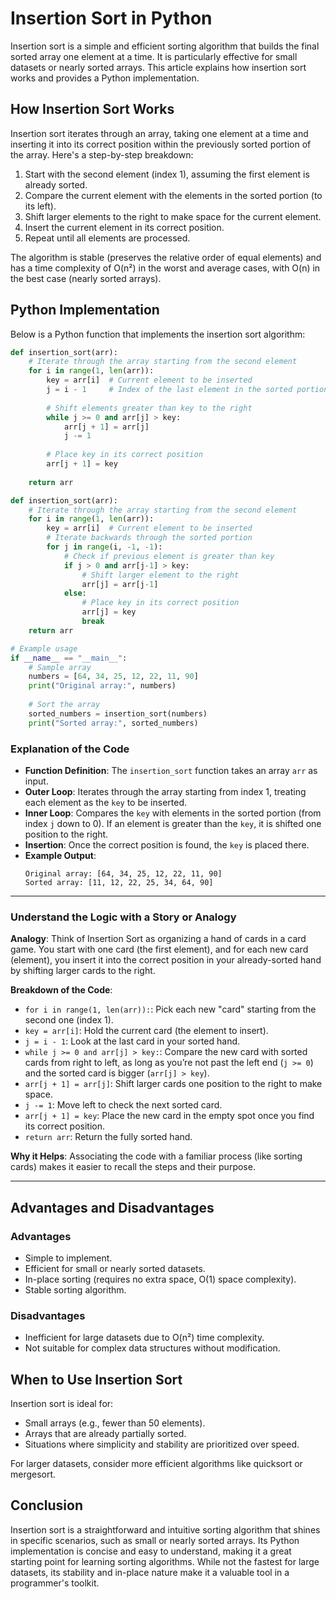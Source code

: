 
# Insertion Sort in Python

Insertion sort is a simple and efficient sorting algorithm that builds the final sorted array one element at a time. It is particularly effective for small datasets or nearly sorted arrays. This article explains how insertion sort works and provides a Python implementation.

## How Insertion Sort Works

Insertion sort iterates through an array, taking one element at a time and inserting it into its correct position within the previously sorted portion of the array. Here's a step-by-step breakdown:

1. Start with the second element (index 1), assuming the first element is already sorted.
2. Compare the current element with the elements in the sorted portion (to its left).
3. Shift larger elements to the right to make space for the current element.
4. Insert the current element in its correct position.
5. Repeat until all elements are processed.

The algorithm is stable (preserves the relative order of equal elements) and has a time complexity of O(n²) in the worst and average cases, with O(n) in the best case (nearly sorted arrays).

## Python Implementation

Below is a Python function that implements the insertion sort algorithm:

```python
def insertion_sort(arr):
    # Iterate through the array starting from the second element
    for i in range(1, len(arr)):
        key = arr[i]  # Current element to be inserted
        j = i - 1     # Index of the last element in the sorted portion
        
        # Shift elements greater than key to the right
        while j >= 0 and arr[j] > key:
            arr[j + 1] = arr[j]
            j -= 1
        
        # Place key in its correct position
        arr[j + 1] = key
    
    return arr
```
```python
def insertion_sort(arr):
    # Iterate through the array starting from the second element
    for i in range(1, len(arr)):
        key = arr[i]  # Current element to be inserted
        # Iterate backwards through the sorted portion
        for j in range(i, -1, -1):
            # Check if previous element is greater than key
            if j > 0 and arr[j-1] > key:
                # Shift larger element to the right
                arr[j] = arr[j-1]
            else:
                # Place key in its correct position
                arr[j] = key
                break
    return arr
```

```python
# Example usage
if __name__ == "__main__":
    # Sample array
    numbers = [64, 34, 25, 12, 22, 11, 90]
    print("Original array:", numbers)
    
    # Sort the array
    sorted_numbers = insertion_sort(numbers)
    print("Sorted array:", sorted_numbers)
```

### Explanation of the Code

- **Function Definition**: The `insertion_sort` function takes an array `arr` as input.
- **Outer Loop**: Iterates through the array starting from index 1, treating each element as the `key` to be inserted.
- **Inner Loop**: Compares the `key` with elements in the sorted portion (from index `j` down to 0). If an element is greater than the `key`, it is shifted one position to the right.
- **Insertion**: Once the correct position is found, the `key` is placed there.
- **Example Output**:
  ```
  Original array: [64, 34, 25, 12, 22, 11, 90]
  Sorted array: [11, 12, 22, 25, 34, 64, 90]
  ```
---

### Understand the Logic with a Story or Analogy
**Analogy**: Think of Insertion Sort as organizing a hand of cards in a card game. You start with one card (the first element), and for each new card (element), you insert it into the correct position in your already-sorted hand by shifting larger cards to the right.

**Breakdown of the Code**:
- `for i in range(1, len(arr)):`: Pick each new "card" starting from the second one (index 1).
- `key = arr[i]`: Hold the current card (the element to insert).
- `j = i - 1`: Look at the last card in your sorted hand.
- `while j >= 0 and arr[j] > key:`: Compare the new card with sorted cards from right to left, as long as you’re not past the left end (`j >= 0`) and the sorted card is bigger (`arr[j] > key`).
- `arr[j + 1] = arr[j]`: Shift larger cards one position to the right to make space.
- `j -= 1`: Move left to check the next sorted card.
- `arr[j + 1] = key`: Place the new card in the empty spot once you find its correct position.
- `return arr`: Return the fully sorted hand.

**Why it Helps**: Associating the code with a familiar process (like sorting cards) makes it easier to recall the steps and their purpose.

---

## Advantages and Disadvantages

### Advantages
- Simple to implement.
- Efficient for small or nearly sorted datasets.
- In-place sorting (requires no extra space, O(1) space complexity).
- Stable sorting algorithm.

### Disadvantages
- Inefficient for large datasets due to O(n²) time complexity.
- Not suitable for complex data structures without modification.

## When to Use Insertion Sort

Insertion sort is ideal for:
- Small arrays (e.g., fewer than 50 elements).
- Arrays that are already partially sorted.
- Situations where simplicity and stability are prioritized over speed.

For larger datasets, consider more efficient algorithms like quicksort or mergesort.

## Conclusion

Insertion sort is a straightforward and intuitive sorting algorithm that shines in specific scenarios, such as small or nearly sorted arrays. Its Python implementation is concise and easy to understand, making it a great starting point for learning sorting algorithms. While not the fastest for large datasets, its stability and in-place nature make it a valuable tool in a programmer's toolkit.

